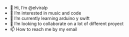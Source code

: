 - 👋 Hi, I’m @elviralp
- 👀 I’m interested in music and code
- 🌱 I’m currently learning arduino y swift
- 💞️ I’m looking to collaborate on a lot of different proyect 
- 📫 How to reach me by my email 

<!---
elviralp/elviralp is a ✨ special ✨ repository because its `README.md` (this file) appears on your GitHub profile.
You can click the Preview link to take a look at your changes.
--->
